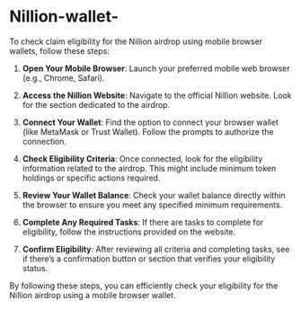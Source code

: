 # Nillion-wallet-
To check claim eligibility for the Nillion airdrop using mobile browser wallets, follow these steps:

1. **Open Your Mobile Browser**: Launch your preferred mobile web browser (e.g., Chrome, Safari).

2. **Access the Nillion Website**: Navigate to the official Nillion website. Look for the section dedicated to the airdrop.

3. **Connect Your Wallet**: Find the option to connect your browser wallet (like MetaMask or Trust Wallet). Follow the prompts to authorize the connection.

4. **Check Eligibility Criteria**: Once connected, look for the eligibility information related to the airdrop. This might include minimum token holdings or specific actions required.

5. **Review Your Wallet Balance**: Check your wallet balance directly within the browser to ensure you meet any specified minimum requirements.

6. **Complete Any Required Tasks**: If there are tasks to complete for eligibility, follow the instructions provided on the website.

7. **Confirm Eligibility**: After reviewing all criteria and completing tasks, see if there’s a confirmation button or section that verifies your eligibility status.

By following these steps, you can efficiently check your eligibility for the Nillion airdrop using a mobile browser wallet.
